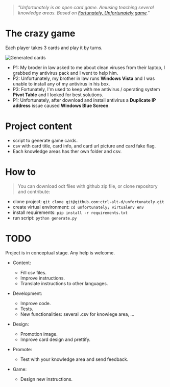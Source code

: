 >*"Unfortunately is an open card game. Amusing teaching several knowledge areas. Based on [Fortunately, Unfortunately game](https://en.wikipedia.org/wiki/Fortunately,_Unfortunately)."*

The crazy game
==============

Each player takes 3 cards and play it by turns.

![Generated cards](http://i.imgur.com/qBWKJgB.png)

- P1: My broder in law asked to me about clean viruses from their laptop, I grabbed my antivirus pack and I went to help him.
- P2: Unfortunately, my brother in law runs **Windows Vista** and I was unable to install any of my antivirus in his box.  
- P3: Fortunately, I'm used to keep with me antivirus / operating system **Pivot Table** and I looked for best solutions.  
- P1: Unfortunately, after download and install antivirus a **Duplicate IP address** issue caused **Windows Blue Screen**.  

Project content
===============

* script to generate game cards.
* csv with card title, card info, and card url picture and card fake flag.
* Each knowledge areas has ther own folder and csv.

How to
======

>You can download odt files with github zip file, or clone repository and contribute:

* clone project: `git clone git@github.com:ctrl-alt-d/unfortunately.git`
* create virtual environment: `cd unfortunately; virtualenv env`
* install requirements: `pip install -r requirements.txt`
* run script: `python generate.py`

TODO
====

Project is in conceptual stage. Any help is welcome.

* Content:
    * Fill csv files.
	* Improve instructions.
    * Translate instructions to other languages.
    
* Development:
    * Improve code.
    * Tests.
    * New functionalities: several .csv for knowlege area, ...
    
* Design:
    * Promotion image.
    * Improve card design and prettify.
    
* Promote:
    * Test with your knowledge area and send feedback.
    
* Game:     
    * Design new instructions.
    

    
    
        

